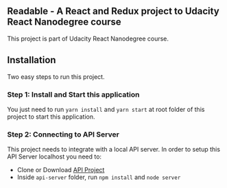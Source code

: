 ## Readable - A React and Redux project to Udacity React Nanodegree course
This project is part of Udacity React Nanodegree course.

## Installation
Two easy steps to run this project.

### Step 1: Install and Start this application

You just need to run `yarn install` and `yarn start` at root folder of this project to start this application.

### Step 2: Connecting to API Server

This project needs to integrate with a local API server.
In order to setup this API Server localhost you need to:
- Clone or Download [API Project](https://github.com/udacity/reactnd-project-readable-starter)
- Inside `api-server` folder, run `npm install` and `node server`
